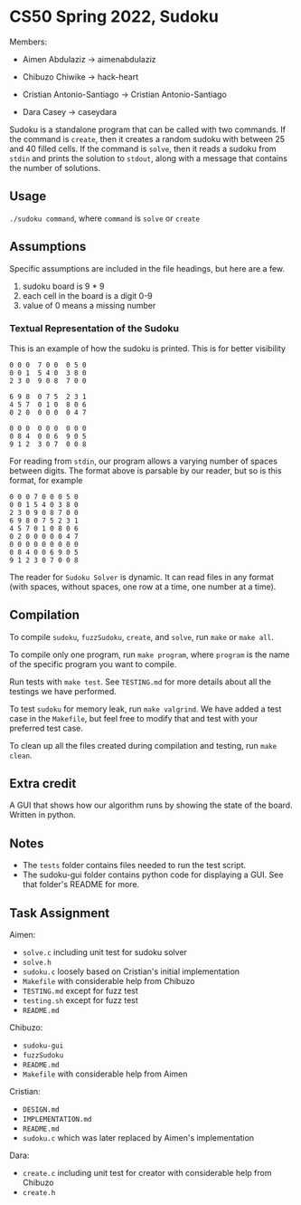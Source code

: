 # CS50 Spring 2022, Sudoku

Members:
- Aimen Abdulaziz -> aimenabdulaziz

- Chibuzo Chiwike -> hack-heart

- Cristian Antonio-Santiago -> Cristian Antonio-Santiago

- Dara Casey -> caseydara

Sudoku is a standalone program that can be called with two commands. If the command is `create`, then it creates a random sudoku with between 25 and 40 filled cells. If the command is `solve`, then it reads a sudoku from `stdin` and prints the solution to `stdout`, along with a message that contains the number of solutions.

## Usage
`./sudoku command`, where `command` is `solve` or `create`

## Assumptions
Specific assumptions are included in the file headings, but here are a few.
1. sudoku board is 9 * 9
2. each cell in the board is a digit 0-9
3. value of 0 means a missing number

### Textual Representation of the Sudoku
This is an example of how the sudoku is printed. This is for better visibility
```
0 0 0  7 0 0  0 5 0  
0 0 1  5 4 0  3 8 0  
2 3 0  9 0 8  7 0 0  

6 9 8  0 7 5  2 3 1  
4 5 7  0 1 0  8 0 6  
0 2 0  0 0 0  0 4 7  

0 0 0  0 0 0  0 0 0  
0 8 4  0 0 6  9 0 5  
9 1 2  3 0 7  0 0 8  
```

For reading from `stdin`, our program allows a varying number of spaces between digits. The format above is parsable by our reader, but so is this format, for example
```
0 0 0 7 0 0 0 5 0  
0 0 1 5 4 0 3 8 0  
2 3 0 9 0 8 7 0 0  
6 9 8 0 7 5 2 3 1  
4 5 7 0 1 0 8 0 6  
0 2 0 0 0 0 0 4 7  
0 0 0 0 0 0 0 0 0  
0 8 4 0 0 6 9 0 5  
9 1 2 3 0 7 0 0 8 
```

The reader for `Sudoku Solver` is dynamic. It can read files in any format (with spaces, without spaces, one row at a time, one number at a time).


## Compilation
To compile `sudoku`, `fuzzSudoku`, `create`, and `solve`, run `make` or `make all`.

To compile only one program, run `make program`, where `program` is the name of the specific program you want to compile.

Run tests with `make test`. See `TESTING.md` for more details about all the testings we have performed.

To test `sudoku` for memory leak, run `make valgrind`. We have added a test case in the `Makefile`, but feel free to modify that and test with your preferred test case.

To clean up all the files created during compilation and testing, run `make clean`.

## Extra credit
A GUI that shows how our algorithm runs by showing the state of the board. Written in python.

## Notes
- The `tests` folder contains files needed to run the test script.
- The sudoku-gui folder contains python code for displaying a GUI. See that folder's README for more.

## Task Assignment
Aimen:
- `solve.c` including unit test for sudoku solver
- `solve.h`
- `sudoku.c` loosely based on Cristian's initial implementation
- `Makefile` with considerable help from Chibuzo
- `TESTING.md` except for fuzz test
- `testing.sh` except for fuzz test
- `README.md`

Chibuzo:
- `sudoku-gui`
- `fuzzSudoku`
- `README.md`
- `Makefile` with considerable help from Aimen

Cristian:
- `DESIGN.md`
- `IMPLEMENTATION.md`
- `README.md`
- `sudoku.c` which was later replaced by Aimen's implementation

Dara: 
- `create.c` including unit test for creator with considerable help from Chibuzo
- `create.h`


